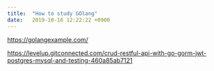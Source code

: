 ```yaml
---
title:  "How to study GOlang"
date:   2019-10-16 12:22:22 +0900
---
```


https://golangexample.com/

https://levelup.gitconnected.com/crud-restful-api-with-go-gorm-jwt-postgres-mysql-and-testing-460a85ab7121